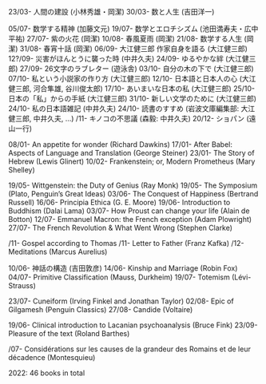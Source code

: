 ﻿23/03- 人間の建設 (小林秀雄・岡潔)
30/03- 数と人生 (吉田洋一)

05/07- 数学する精神 (加藤文元)
19/07- 数学とエロチシズム (池田満寿夫・広中平祐)
27/07- 紫の火花 (岡潔)
10/08- 春風夏雨 (岡潔)
21/08- 数学する人生  (岡潔)
31/08- 春宵十話 (岡潔)
06/09- 大江健三郎 作家自身を語る (大江健三郎)
12?/09- 災害がほんとうに襲った時 (中井久夫)
24/09- ゆるやかな絆 (大江健三郎)
27/09- 26文字のラブレター (遊泳舎)
03/10- 自分の木の下で (大江健三郎)
07/10- 私という小説家の作り方 (大江健三郎)
12/10- 日本語と日本人の心 (大江健三郎, 河合隼雄, 谷川俊太郎)
17/10- あいまいな日本の私 (大江健三郎)
25/10- 日本の「私」からの手紙 (大江健三郎)
31/10- 新しい文学のために (大江健三郎)
24/10- 私の日本語雑記 (中井久夫)
24/10- 読書のすすめ (岩波文庫編集部: 大江健三郎, 中井久夫, ...)
/11- キノコの不思議 (森毅: 中井久夫)
20/12- ショパン (遠山一行)

08/01- An appetite for wonder (Richard Dawkins)
17/01- After Babel: Aspects of Language and Translation (George Steiner)
23/01- The Story of Hebrew (Lewis Glinert)
10/02- Frankenstein; or, Modern Prometheus (Mary Shelley)

19/05- Wittgenstein: the Duty of Genius (Ray Monk)
19/05- The Symposium (Plato, Penguin’s Great Ideas)
03/06- The Conquest of Happiness (Bertrand Russell)
16/06- Principia Ethica (G. E. Moore)
19/06- Introduction to Buddhism (Dalai Lama)
03/07- How Proust can change your life (Alain de Botton)
12/07- Emmanuel Macron: the French exception (Adam Plowright)
27/07- The French Revolution & What Went Wrong (Stephen Clarke)

/11- Gospel according to Thomas
/11- Letter to Father (Franz Kafka)
/12- Meditations (Marcus Aurelius)

10/06- 神話の構造 (吉田敦彦)
14/06- Kinship and Marriage (Robin Fox)
04/07- Primitive Classification (Mauss, Durkheim)
19/07- Totemism (Lévi-Strauss)

23/07- Cuneiform (Irving Finkel and Jonathan Taylor)
02/08- Epic of Gilgamesh (Penguin Classics)
27/08- Candide (Voltaire)

19/06- Clinical introduction to Lacanian psychoanalysis (Bruce Fink)
23/09- Pleasure of the text (Roland Barthes)

/07- Considérations sur les causes de la grandeur des Romains et de leur décadence (Montesquieu)

2022: 46 books in total

